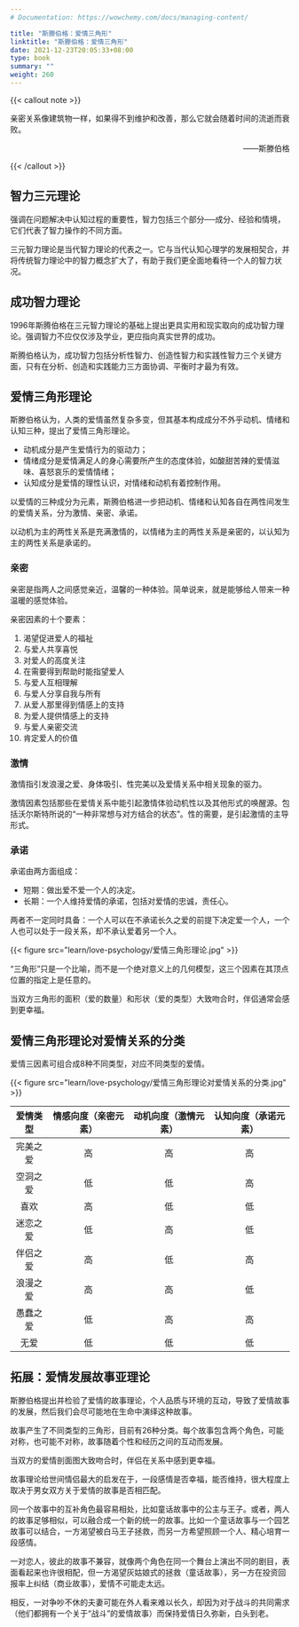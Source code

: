 ```yaml
---
# Documentation: https://wowchemy.com/docs/managing-content/

title: "斯滕伯格：爱情三角形"
linktitle: "斯滕伯格：爱情三角形"
date: 2021-12-23T20:05:33+08:00
type: book
summary: ""
weight: 260
---
```


<!--more-->

{{< callout note >}}

亲密关系像建筑物一样，如果得不到维护和改善，那么它就会随着时间的流逝而衰败。

<p align="right">——斯滕伯格</p>

{{< /callout >}}

## 智力三元理论

强调在问题解决中认知过程的重要性，智力包括三个部分──成分、经验和情境，它们代表了智力操作的不同方面。

三元智力理论是当代智力理论的代表之一。它与当代认知心理学的发展相契合，并将传统智力理论中的智力概念扩大了，有助于我们更全面地看待一个人的智力状况。

## 成功智力理论

1996年斯腾伯格在三元智力理论的基础上提出更具实用和现实取向的成功智力理论。强调智力不应仅仅涉及学业，更应指向真实世界的成功。

斯腾伯格认为，成功智力包括分析性智力、创造性智力和实践性智力三个关键方面，只有在分析、创造和实践能力三方面协调、平衡时才最为有效。

## 爱情三角形理论

斯滕伯格认为，人类的爱情虽然复杂多变，但其基本构成成分不外乎动机、情绪和认知三种，提出了爱情三角形理论。

- 动机成分是产生爱情行为的驱动力；
- 情绪成分是爱情满足人的身心需要所产生的态度体验，如酸甜苦辣的爱情滋味、喜怒哀乐的爱情情绪；
- 认知成分是爱情的理性认识，对情绪和动机有着控制作用。

以爱情的三种成分为元素，斯腾伯格进一步把动机、情绪和认知各自在两性间发生的爱情关系，分为激情、亲密、承诺。

以动机为主的两性关系是充满激情的，以情绪为主的两性关系是亲密的，以认知为主的两性关系是承诺的。

### 亲密

亲密是指两人之间感觉亲近，温馨的一种体验。简单说来，就是能够给人带来一种温暖的感觉体验。

亲密因素的十个要素：

1. 渴望促进爱人的福祉
2. 与爱人共享喜悦
3. 对爱人的高度关注
4. 在需要得到帮助时能指望爱人
5. 与爱人互相理解
6. 与爱人分享自我与所有
7. 从爱人那里得到情感上的支持
8. 为爱人提供情感上的支持
9. 与爱人亲密交流
10. 肯定爱人的价值

### 激情

激情指引发浪漫之爱、身体吸引、性完美以及爱情关系中相关现象的驱力。

激情因素包括那些在爱情关系中能引起激情体验动机性以及其他形式的唤醒源。包括沃尔斯特所说的“一种非常想与对方结合的状态”。性的需要，是引起激情的主导形式。

### 承诺

承诺由两方面组成：

- 短期：做出爱不爱一个人的决定。
- 长期：一个人维持爱情的承诺，包括对爱情的忠诚，责任心。

两者不一定同时具备：一个人可以在不承诺长久之爱的前提下决定爱一个人，一个人也可以处于一段关系，却不承认爱着另一个人。

{{< figure src="learn/love-psychology/爱情三角形理论.jpg" >}}

“三角形”只是一个比喻，而不是一个绝对意义上的几何模型，这三个因素在其顶点位置的指定上是任意的。

当双方三角形的面积（爱的数量）和形状（爱的类型）大致吻合时，伴侣通常会感到更幸福。

## 爱情三角形理论对爱情关系的分类

爱情三因素可组合成8种不同类型，对应不同类型的爱情。

{{< figure src="learn/love-psychology/爱情三角形理论对爱情关系的分类.jpg" >}}

| 爱情类型 | 情感向度（亲密元素） | 动机向度（激情元素） | 认知向度（承诺元素） |
| :------: | :------------------: | :------------------: | :------------------: |
| 完美之爱 |          高          |          高          |          高          |
| 空洞之爱 |          低          |          低          |          高          |
|   喜欢   |          高          |          低          |          低          |
| 迷恋之爱 |          低          |          高          |          低          |
| 伴侣之爱 |          高          |          低          |          高          |
| 浪漫之爱 |          高          |          高          |          低          |
| 愚蠢之爱 |          低          |          高          |          高          |
|   无爱   |          低          |          低          |          低          |

## 拓展：爱情发展故事亚理论

斯滕伯格提出并检验了爱情的故事理论，个人品质与环境的互动，导致了爱情故事的发展，然后我们会尽可能地在生命中演绎这种故事。

故事产生了不同类型的三角形，目前有26种分类。每个故事包含两个角色，可能对称，也可能不对称，故事随着个性和经历之间的互动而发展。

当双方的爱情剖面图大致吻合时，伴侣在关系中感到更幸福。

故事理论给世间情侣最大的启发在于，一段感情是否幸福，能否维持，很大程度上取决于男女双方关于爱情的故事是否相匹配。

同一个故事中的互补角色最容易相处，比如童话故事中的公主与王子。或者，两人的故事足够相似，可以融合成一个新的统一的故事。比如一个童话故事与一个园艺故事可以结合，一方渴望被白马王子拯救，而另一方希望照顾一个人、精心培育一段感情。

一对恋人，彼此的故事不兼容，就像两个角色在同一个舞台上演出不同的剧目，表面看起来也许很相配，但一方渴望灰姑娘式的拯救（童话故事），另一方在投资回报率上纠结（商业故事），爱情不可能走太远。

相反，一对争吵不休的夫妻可能在外人看来难以长久，却因为对于战斗的共同需求（他们都拥有一个关于“战斗”的爱情故事）而保持爱情日久弥新，白头到老。